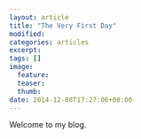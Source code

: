 ```yaml
---
layout: article
title: "The Very First Day"
modified:
categories: articles
excerpt:
tags: []
image:
  feature:
  teaser:
  thumb:
date: 2014-12-08T17:27:06+08:00
---
```


<p>Welcome to my blog.</p>
